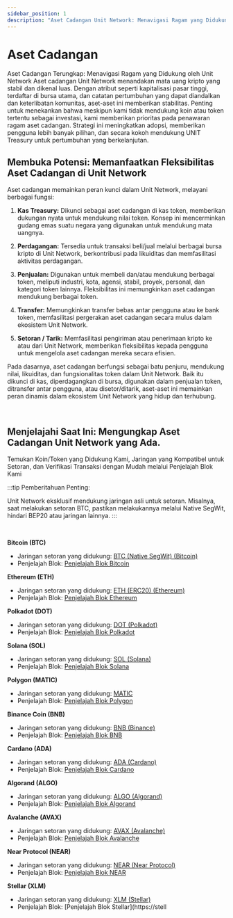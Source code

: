 ```yaml
---
sidebar_position: 1
description: "Aset Cadangan Unit Network: Menavigasi Ragam yang Didukung oleh Unit Network"
---
```


# Aset Cadangan

Aset Cadangan Terungkap: Menavigasi Ragam yang Didukung oleh Unit Network
Aset cadangan Unit Network menandakan mata uang kripto yang stabil dan dikenal luas. Dengan atribut seperti kapitalisasi pasar tinggi, terdaftar di bursa utama, dan catatan pertumbuhan yang dapat diandalkan dan keterlibatan komunitas, aset-aset ini memberikan stabilitas.
Penting untuk menekankan bahwa meskipun kami tidak mendukung koin atau token tertentu sebagai investasi, kami memberikan prioritas pada penawaran ragam aset cadangan.
Strategi ini meningkatkan adopsi, memberikan pengguna lebih banyak pilihan, dan secara kokoh mendukung UNIT Treasury untuk pertumbuhan yang berkelanjutan.

## Membuka Potensi: Memanfaatkan Fleksibilitas Aset Cadangan di Unit Network

Aset cadangan memainkan peran kunci dalam Unit Network, melayani berbagai fungsi:

1. **Kas Treasury:**
   Dikunci sebagai aset cadangan di kas token, memberikan dukungan nyata untuk mendukung nilai token. Konsep ini mencerminkan gudang emas suatu negara yang digunakan untuk mendukung mata uangnya.

2. **Perdagangan:**
   Tersedia untuk transaksi beli/jual melalui berbagai bursa kripto di Unit Network, berkontribusi pada likuiditas dan memfasilitasi aktivitas perdagangan.

3. **Penjualan:**
   Digunakan untuk membeli dan/atau mendukung berbagai token, meliputi industri, kota, agensi, stabil, proyek, personal, dan kategori token lainnya. Fleksibilitas ini memungkinkan aset cadangan mendukung berbagai token.

4. **Transfer:**
   Memungkinkan transfer bebas antar pengguna atau ke bank token, memfasilitasi pergerakan aset cadangan secara mulus dalam ekosistem Unit Network.

5. **Setoran / Tarik:**
   Memfasilitasi pengiriman atau penerimaan kripto ke atau dari Unit Network, memberikan fleksibilitas kepada pengguna untuk mengelola aset cadangan mereka secara efisien.

Pada dasarnya, aset cadangan berfungsi sebagai batu penjuru, mendukung nilai, likuiditas, dan fungsionalitas token dalam Unit Network. Baik itu dikunci di kas, diperdagangkan di bursa, digunakan dalam penjualan token, ditransfer antar pengguna, atau disetor/ditarik, aset-aset ini memainkan peran dinamis dalam ekosistem Unit Network yang hidup dan terhubung.

<br />

## Menjelajahi Saat Ini: Mengungkap Aset Cadangan Unit Network yang Ada.

Temukan Koin/Token yang Didukung Kami, Jaringan yang Kompatibel untuk Setoran, dan Verifikasi Transaksi dengan Mudah melalui Penjelajah Blok Kami

:::tip Pemberitahuan Penting:

Unit Network eksklusif mendukung jaringan asli untuk setoran. Misalnya, saat melakukan setoran BTC, pastikan melakukannya melalui Native SegWit, hindari BEP20 atau jaringan lainnya.
:::

<br />

**Bitcoin (BTC)**

- Jaringan setoran yang didukung: [BTC (Native SegWit) (Bitcoin)](https://bitcoin.org/)
- Penjelajah Blok: [Penjelajah Blok Bitcoin](https://www.blockchain.com/explorer)

**Ethereum (ETH)**

- Jaringan setoran yang didukung: [ETH (ERC20) (Ethereum)](https://ethereum.org/)
- Penjelajah Blok: [Penjelajah Blok Ethereum](https://etherscan.io/)

**Polkadot (DOT)**

- Jaringan setoran yang didukung: [DOT (Polkadot)](https://polkadot.network/)
- Penjelajah Blok: [Penjelajah Blok Polkadot](https://polkascan.io/)

**Solana (SOL)**

- Jaringan setoran yang didukung: [SOL (Solana)](https://solana.com/)
- Penjelajah Blok: [Penjelajah Blok Solana](https://explorer.solana.com/)

**Polygon (MATIC)**

- Jaringan setoran yang didukung: [MATIC](https://polygon.technology/)
- Penjelajah Blok: [Penjelajah Blok Polygon](https://polygonscan.com/)

**Binance Coin (BNB)**

- Jaringan setoran yang didukung: [BNB (Binance)](https://www.binance.org/)
- Penjelajah Blok: [Penjelajah Blok BNB](https://explorer.binance.org/)

**Cardano (ADA)**

- Jaringan setoran yang didukung: [ADA (Cardano)](https://cardano.org/)
- Penjelajah Blok: [Penjelajah Blok Cardano](https://cardanoscan.io/)

**Algorand (ALGO)**

- Jaringan setoran yang didukung: [ALGO (Algorand)](https://www.algorand.com/)
- Penjelajah Blok: [Penjelajah Blok Algorand](https://algoexplorer.io/)

**Avalanche (AVAX)**

- Jaringan setoran yang didukung: [AVAX (Avalanche)](https://www.avalabs.org/)
- Penjelajah Blok: [Penjelajah Blok Avalanche](https://cchain.explorer.avax.network/)

**Near Protocol (NEAR)**

- Jaringan setoran yang didukung: [NEAR (Near Protocol)](https://near.org/)
- Penjelajah Blok: [Penjelajah Blok NEAR](https://explorer.near.org/)

**Stellar (XLM)**

- Jaringan setoran yang didukung: [XLM (Stellar)](https://www.stellar.org/)
- Penjelajah Blok: [Penjelajah Blok Stellar](https://stell
